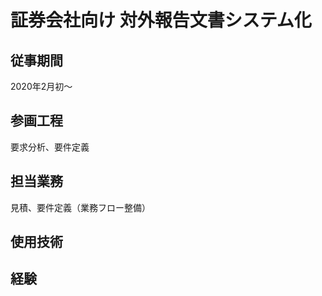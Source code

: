 # 証券会社向け 対外報告文書システム化

## 従事期間

2020年2月初〜

## 参画工程

要求分析、要件定義

## 担当業務

見積、要件定義（業務フロー整備）

## 使用技術

## 経験
